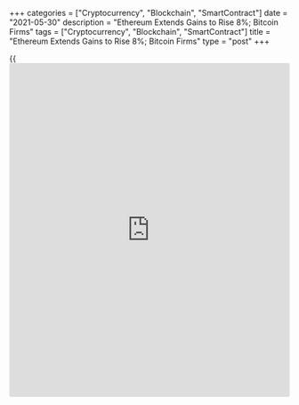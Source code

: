 +++
categories = ["Cryptocurrency", "Blockchain", "SmartContract"]
date = "2021-05-30"
description = "Ethereum Extends Gains to Rise 8%; Bitcoin Firms"
tags = ["Cryptocurrency", "Blockchain", "SmartContract"]
title = "Ethereum Extends Gains to Rise 8%; Bitcoin Firms"
type = "post"
+++

{{<iframe id="large-banner" src="https://www.bounty.group/#slide=17.0" width="100%" height="600" scrolling="no" style="border: 0px solid rgb(216, 221, 230); border-radius: 3px;">}}

Cryptocurrency Ethereum extended gains to rise more than 8% on Monday to
$2,587 but remained 40% below a record high of above $4,300 hit earlier
this month.

At 1153 GMT, it was trading up 7.4% at $2,565.69.

Larger rival Bitcoin also gained in its wake with the world's biggest
and best-known cryptocurrency rising 3.7% to $36,977 in quiet trading
with London and U.S. markets shut for holidays.

Bitcoin has been less volatile in recent days but is down by more than
35% this month, weighed by growing regulatory pressures on the sector.

Latest positioning data for the week ended May. 25 confirmed the trend
with net short positions nearly doubling from the previous week, which
was the smallest net short since late March last year.

In the latest salvo against the cryptocurrency, Bank of Japan Governor
Haruhiko Kuroda said much of the trading was speculative. His remarks
followed China's recent efforts to crack down on mining activities.

It is currently trading at levels last seen in February and at roughly
half its peak value of $65,000 seen in April.

_(Reporting by Saikat Chatterjee; Editing by Yoruk Bahceli and Nick
Macfie)_

_Source:[Reuters][1]_

   1. /geturl/index/ebb313ada14975822fefb8d9070ad4395fd05ec5/